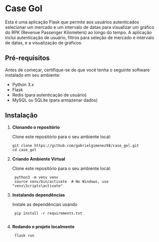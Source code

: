# Case Gol

Esta é uma aplicação Flask que permite aos usuários autenticados selecionar um mercado e um intervalo de datas para visualizar um gráfico do RPK (Revenue Passenger Kilometers) ao longo do tempo. A aplicação inclui autenticação de usuário, filtros para seleção de mercado e intervalo de datas, e a visualização de gráficos.

## Pré-requisitos

Antes de começar, certifique-se de que você tenha o seguinte software instalado em seu ambiente:

- Python 3.x
- Flask
- Redis (para autenticação de usuário)
- MySQL ou SQLite (para armazenar dados)

## Instalação

1. **Clonando o repositório**

   Clone este repositório para o seu ambiente local:

   ```
   git clone https://github.com/gabrielgimenez98/case_gol.git
   cd case_gol

2. **Criando Ambiente Virtual**

   Clone este repositório para o seu ambiente local:

   ```
    python3 -m venv venv
    source venv/bin/activate  # No Windows, use "venv\Scripts\activate"

3. **Instalando dependências**

   Instale as dependências usando

   ```
    pip install -r requirements.txt
    
4. **Rodando o projeto localmente**

   ```
    flask run

